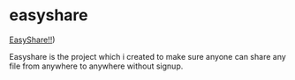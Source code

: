 # easyshare 
[EasyShare!!](https://priyanshu.pythonanywhere.com/))

Easyshare is the project which i created to make sure anyone can share any file from anywhere to anywhere without signup.
